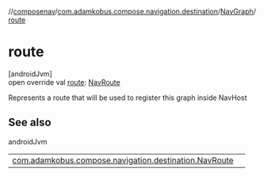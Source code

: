 //[composenav](../../../index.md)/[com.adamkobus.compose.navigation.destination](../index.md)/[NavGraph](index.md)/[route](route.md)

# route

[androidJvm]\
open override val [route](route.md): [NavRoute](../-nav-route/index.md)

Represents a route that will be used to register this graph inside NavHost

## See also

androidJvm

| | |
|---|---|
| [com.adamkobus.compose.navigation.destination.NavRoute](../-nav-route/index.md) |  |

